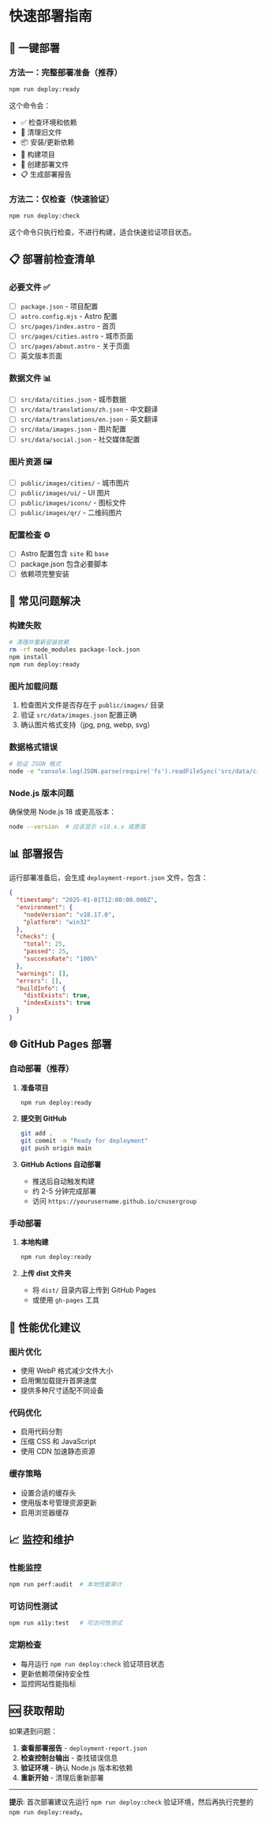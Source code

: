# 快速部署指南

## 🚀 一键部署

### 方法一：完整部署准备（推荐）
```bash
npm run deploy:ready
```

这个命令会：
- ✅ 检查环境和依赖
- 🧹 清理旧文件
- 📦 安装/更新依赖
- 🔨 构建项目
- 📝 创建部署文件
- 📋 生成部署报告

### 方法二：仅检查（快速验证）
```bash
npm run deploy:check
```

这个命令只执行检查，不进行构建，适合快速验证项目状态。

## 📋 部署前检查清单

### 必要文件 ✅
- [ ] `package.json` - 项目配置
- [ ] `astro.config.mjs` - Astro 配置
- [ ] `src/pages/index.astro` - 首页
- [ ] `src/pages/cities.astro` - 城市页面
- [ ] `src/pages/about.astro` - 关于页面
- [ ] 英文版本页面

### 数据文件 📊
- [ ] `src/data/cities.json` - 城市数据
- [ ] `src/data/translations/zh.json` - 中文翻译
- [ ] `src/data/translations/en.json` - 英文翻译
- [ ] `src/data/images.json` - 图片配置
- [ ] `src/data/social.json` - 社交媒体配置

### 图片资源 🖼️
- [ ] `public/images/cities/` - 城市图片
- [ ] `public/images/ui/` - UI 图片
- [ ] `public/images/icons/` - 图标文件
- [ ] `public/images/qr/` - 二维码图片

### 配置检查 ⚙️
- [ ] Astro 配置包含 `site` 和 `base`
- [ ] package.json 包含必要脚本
- [ ] 依赖项完整安装

## 🔧 常见问题解决

### 构建失败
```bash
# 清理并重新安装依赖
rm -rf node_modules package-lock.json
npm install
npm run deploy:ready
```

### 图片加载问题
1. 检查图片文件是否存在于 `public/images/` 目录
2. 验证 `src/data/images.json` 配置正确
3. 确认图片格式支持（jpg, png, webp, svg）

### 数据格式错误
```bash
# 验证 JSON 格式
node -e "console.log(JSON.parse(require('fs').readFileSync('src/data/cities.json')))"
```

### Node.js 版本问题
确保使用 Node.js 18 或更高版本：
```bash
node --version  # 应该显示 v18.x.x 或更高
```

## 📊 部署报告

运行部署准备后，会生成 `deployment-report.json` 文件，包含：

```json
{
  "timestamp": "2025-01-01T12:00:00.000Z",
  "environment": {
    "nodeVersion": "v18.17.0",
    "platform": "win32"
  },
  "checks": {
    "total": 25,
    "passed": 25,
    "successRate": "100%"
  },
  "warnings": [],
  "errors": [],
  "buildInfo": {
    "distExists": true,
    "indexExists": true
  }
}
```

## 🌐 GitHub Pages 部署

### 自动部署（推荐）
1. **准备项目**
   ```bash
   npm run deploy:ready
   ```

2. **提交到 GitHub**
   ```bash
   git add .
   git commit -m "Ready for deployment"
   git push origin main
   ```

3. **GitHub Actions 自动部署**
   - 推送后自动触发构建
   - 约 2-5 分钟完成部署
   - 访问 `https://yourusername.github.io/cnusergroup`

### 手动部署
1. **本地构建**
   ```bash
   npm run deploy:ready
   ```

2. **上传 dist 文件夹**
   - 将 `dist/` 目录内容上传到 GitHub Pages
   - 或使用 `gh-pages` 工具

## 🎯 性能优化建议

### 图片优化
- 使用 WebP 格式减少文件大小
- 启用懒加载提升首屏速度
- 提供多种尺寸适配不同设备

### 代码优化
- 启用代码分割
- 压缩 CSS 和 JavaScript
- 使用 CDN 加速静态资源

### 缓存策略
- 设置合适的缓存头
- 使用版本号管理资源更新
- 启用浏览器缓存

## 📈 监控和维护

### 性能监控
```bash
npm run perf:audit  # 本地性能审计
```

### 可访问性测试
```bash
npm run a11y:test   # 可访问性测试
```

### 定期检查
- 每月运行 `npm run deploy:check` 验证项目状态
- 更新依赖项保持安全性
- 监控网站性能指标

## 🆘 获取帮助

如果遇到问题：

1. **查看部署报告** - `deployment-report.json`
2. **检查控制台输出** - 查找错误信息
3. **验证环境** - 确认 Node.js 版本和依赖
4. **重新开始** - 清理后重新部署

---

**提示**: 首次部署建议先运行 `npm run deploy:check` 验证环境，然后再执行完整的 `npm run deploy:ready`。